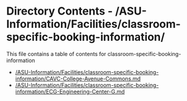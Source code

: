# Directory Contents - /ASU-Information/Facilities/classroom-specific-booking-information/

This file contains a table of contents for classroom-specific-booking-information

- [/ASU-Information/Facilities/classroom-specific-booking-information/CAVC-College-Avenue-Commons.md](/ASU-Information/Facilities/classroom-specific-booking-information/CAVC-College-Avenue-Commons.md)
- [/ASU-Information/Facilities/classroom-specific-booking-information/ECG-Engineering-Center-G.md](/ASU-Information/Facilities/classroom-specific-booking-information/ECG-Engineering-Center-G.md)
